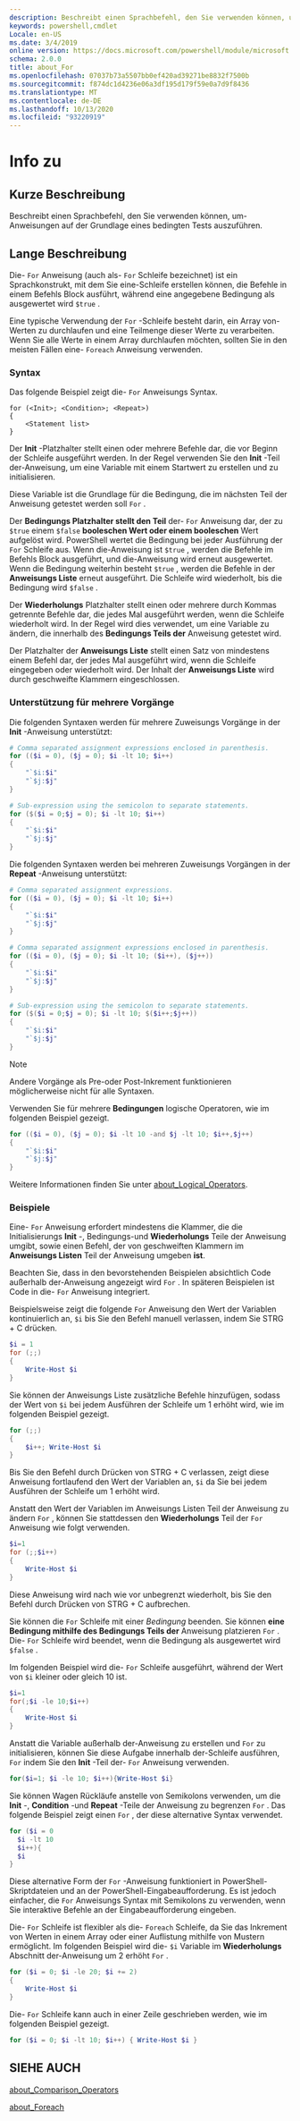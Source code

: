 ```yaml
---
description: Beschreibt einen Sprachbefehl, den Sie verwenden können, um-Anweisungen auf der Grundlage eines bedingten Tests auszuführen.
keywords: powershell,cmdlet
Locale: en-US
ms.date: 3/4/2019
online version: https://docs.microsoft.com/powershell/module/microsoft.powershell.core/about/about_for?view=powershell-7.1&WT.mc_id=ps-gethelp
schema: 2.0.0
title: about_For
ms.openlocfilehash: 07037b73a5507bb0ef420ad39271be8832f7500b
ms.sourcegitcommit: f874dc1d4236e06a3df195d179f59e0a7d9f8436
ms.translationtype: MT
ms.contentlocale: de-DE
ms.lasthandoff: 10/13/2020
ms.locfileid: "93220919"
---
```

# <a name="about-for"></a>Info zu

## <a name="short-description"></a>Kurze Beschreibung
Beschreibt einen Sprachbefehl, den Sie verwenden können, um-Anweisungen auf der Grundlage eines bedingten Tests auszuführen.

## <a name="long-description"></a>Lange Beschreibung

Die- `For` Anweisung (auch als- `For` Schleife bezeichnet) ist ein Sprachkonstrukt, mit dem Sie eine-Schleife erstellen können, die Befehle in einem Befehls Block ausführt, während eine angegebene Bedingung als ausgewertet wird `$true` .

Eine typische Verwendung der `For` -Schleife besteht darin, ein Array von-Werten zu durchlaufen und eine Teilmenge dieser Werte zu verarbeiten. Wenn Sie alle Werte in einem Array durchlaufen möchten, sollten Sie in den meisten Fällen eine- `Foreach` Anweisung verwenden.

### <a name="syntax"></a>Syntax

Das folgende Beispiel zeigt die- `For` Anweisungs Syntax.

```
for (<Init>; <Condition>; <Repeat>)
{
    <Statement list>
}
```

Der **Init** -Platzhalter stellt einen oder mehrere Befehle dar, die vor Beginn der Schleife ausgeführt werden. In der Regel verwenden Sie den **Init** -Teil der-Anweisung, um eine Variable mit einem Startwert zu erstellen und zu initialisieren.

Diese Variable ist die Grundlage für die Bedingung, die im nächsten Teil der Anweisung getestet werden soll `For` .

Der **Bedingungs Platzhalter stellt den Teil** der- `For` Anweisung dar, der zu `$true` einem `$false` **booleschen Wert oder einem booleschen** Wert aufgelöst wird. PowerShell wertet die Bedingung bei jeder Ausführung der `For` Schleife aus. Wenn die-Anweisung ist `$true` , werden die Befehle im Befehls Block ausgeführt, und die-Anweisung wird erneut ausgewertet. Wenn die Bedingung weiterhin besteht `$true` , werden die Befehle in der **Anweisungs Liste** erneut ausgeführt. Die Schleife wird wiederholt, bis die Bedingung wird `$false` .

Der **Wiederholungs** Platzhalter stellt einen oder mehrere durch Kommas getrennte Befehle dar, die jedes Mal ausgeführt werden, wenn die Schleife wiederholt wird. In der Regel wird dies verwendet, um eine Variable zu ändern, die innerhalb des **Bedingungs Teils der** Anweisung getestet wird.

Der Platzhalter der **Anweisungs Liste** stellt einen Satz von mindestens einem Befehl dar, der jedes Mal ausgeführt wird, wenn die Schleife eingegeben oder wiederholt wird. Der Inhalt der **Anweisungs Liste** wird durch geschweifte Klammern eingeschlossen.

### <a name="support-for-multiple-operations"></a>Unterstützung für mehrere Vorgänge

Die folgenden Syntaxen werden für mehrere Zuweisungs Vorgänge in der **Init** -Anweisung unterstützt:

```powershell
# Comma separated assignment expressions enclosed in parenthesis.
for (($i = 0), ($j = 0); $i -lt 10; $i++)
{
    "`$i:$i"
    "`$j:$j"
}

# Sub-expression using the semicolon to separate statements.
for ($($i = 0;$j = 0); $i -lt 10; $i++)
{
    "`$i:$i"
    "`$j:$j"
}
```

Die folgenden Syntaxen werden bei mehreren Zuweisungs Vorgängen in der **Repeat** -Anweisung unterstützt:

```powershell
# Comma separated assignment expressions.
for (($i = 0), ($j = 0); $i -lt 10; $i++)
{
    "`$i:$i"
    "`$j:$j"
}

# Comma separated assignment expressions enclosed in parenthesis.
for (($i = 0), ($j = 0); $i -lt 10; ($i++), ($j++))
{
    "`$i:$i"
    "`$j:$j"
}

# Sub-expression using the semicolon to separate statements.
for ($($i = 0;$j = 0); $i -lt 10; $($i++;$j++))
{
    "`$i:$i"
    "`$j:$j"
}
```

> [!NOTE]
> Andere Vorgänge als Pre-oder Post-Inkrement funktionieren möglicherweise nicht für alle Syntaxen.

Verwenden Sie für mehrere **Bedingungen** logische Operatoren, wie im folgenden Beispiel gezeigt.

```powershell
for (($i = 0), ($j = 0); $i -lt 10 -and $j -lt 10; $i++,$j++)
{
    "`$i:$i"
    "`$j:$j"
}
```

Weitere Informationen finden Sie unter [about_Logical_Operators](about_Logical_Operators.md).

### <a name="examples"></a>Beispiele

Eine- `For` Anweisung erfordert mindestens die Klammer, die die Initialisierungs **Init** -, Bedingungs-und **Wiederholungs** Teile der Anweisung umgibt, sowie einen Befehl, der von geschweiften Klammern im **Anweisungs Listen** Teil der Anweisung umgeben **ist**.

Beachten Sie, dass in den bevorstehenden Beispielen absichtlich Code außerhalb der-Anweisung angezeigt wird `For` . In späteren Beispielen ist Code in die- `For` Anweisung integriert.

Beispielsweise zeigt die folgende `For` Anweisung den Wert der Variablen kontinuierlich an, `$i` bis Sie den Befehl manuell verlassen, indem Sie STRG + C drücken.

```powershell
$i = 1
for (;;)
{
    Write-Host $i
}
```

Sie können der Anweisungs Liste zusätzliche Befehle hinzufügen, sodass der Wert von `$i` bei jedem Ausführen der Schleife um 1 erhöht wird, wie im folgenden Beispiel gezeigt.

```powershell
for (;;)
{
    $i++; Write-Host $i
}
```

Bis Sie den Befehl durch Drücken von STRG + C verlassen, zeigt diese Anweisung fortlaufend den Wert der Variablen an, `$i` da Sie bei jedem Ausführen der Schleife um 1 erhöht wird.

Anstatt den Wert der Variablen im Anweisungs Listen Teil der Anweisung zu ändern `For` , können Sie stattdessen den **Wiederholungs** Teil der `For` Anweisung wie folgt verwenden.

```powershell
$i=1
for (;;$i++)
{
    Write-Host $i
}
```

Diese Anweisung wird nach wie vor unbegrenzt wiederholt, bis Sie den Befehl durch Drücken von STRG + C aufbrechen.

Sie können die `For` Schleife mit einer *Bedingung* beenden. Sie können **eine Bedingung mithilfe des Bedingungs Teils der** Anweisung platzieren `For` . Die- `For` Schleife wird beendet, wenn die Bedingung als ausgewertet wird `$false` .

Im folgenden Beispiel wird die- `For` Schleife ausgeführt, während der Wert von `$i` kleiner oder gleich 10 ist.

```powershell
$i=1
for(;$i -le 10;$i++)
{
    Write-Host $i
}
```

Anstatt die Variable außerhalb der-Anweisung zu erstellen und `For` zu initialisieren, können Sie diese Aufgabe innerhalb der-Schleife ausführen, `For` indem Sie den **Init** -Teil der- `For` Anweisung verwenden.

```powershell
for($i=1; $i -le 10; $i++){Write-Host $i}
```

Sie können Wagen Rückläufe anstelle von Semikolons verwenden, um die **Init** -, **Condition** -und **Repeat** -Teile der Anweisung zu begrenzen `For` . Das folgende Beispiel zeigt einen `For` , der diese alternative Syntax verwendet.

```powershell
for ($i = 0
  $i -lt 10
  $i++){
  $i
}
```

Diese alternative Form der `For` -Anweisung funktioniert in PowerShell-Skriptdateien und an der PowerShell-Eingabeaufforderung. Es ist jedoch einfacher, die `For` Anweisungs Syntax mit Semikolons zu verwenden, wenn Sie interaktive Befehle an der Eingabeaufforderung eingeben.

Die- `For` Schleife ist flexibler als die- `Foreach` Schleife, da Sie das Inkrement von Werten in einem Array oder einer Auflistung mithilfe von Mustern ermöglicht. Im folgenden Beispiel wird die- `$i` Variable im **Wiederholungs** Abschnitt der-Anweisung um 2 erhöht `For` .

```powershell
for ($i = 0; $i -le 20; $i += 2)
{
    Write-Host $i
}
```

Die- `For` Schleife kann auch in einer Zeile geschrieben werden, wie im folgenden Beispiel gezeigt.

```powershell
for ($i = 0; $i -lt 10; $i++) { Write-Host $i }
```

## <a name="see-also"></a>SIEHE AUCH

[about_Comparison_Operators](about_Comparison_Operators.md)

[about_Foreach](about_Foreach.md)

